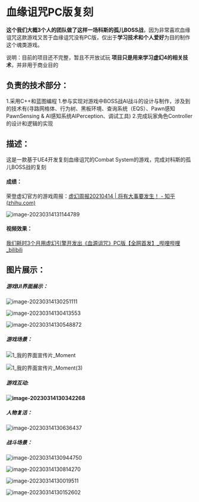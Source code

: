 # 血缘诅咒PC版复刻

**这个我们大概3个人的团队做了这样一场科斯的孤儿BOSS战**，因为非常喜欢血缘诅咒这款游戏又苦于血缘诅咒没有PC版，仅出于**学习技术和个人爱好**为目的制作这个魂类游戏。

说明：目前的项目还不完整，暂且不开放试玩 **项目只是用来学习虚幻4的相关技术**，并非用于商业目的


## 负责的技术部分：
  1.采用C++和蓝图编程
  1.参与实现对游戏中BOSS战AI战斗的设计与制作，涉及到的技术有(寻路网格体、行为树、黑板环境、查询系统（EQS）、Pawn感知PawnSensing & AI感知系统AIPerception、调试工具)
  2.完成玩家角色Controller的设计和逻辑的实现

## 描述：

这是一款基于UE4开发复刻血缘诅咒的Combat System的游戏，完成对科斯的孤儿BOSS战的复刻

#### 成绩：

荣登虚幻官方的游戏周报：[虚幻周报20210414 | 将有大事要发生！ - 知乎 (zhihu.com)](https://zhuanlan.zhihu.com/p/364651384)

![image-20230314131144789](README.assets/image-20230314131144789.png)

#### 视频效果：

[我们耗时3个月用虚幻引擎开发出《血源诅咒》PC版【全网首发】_哔哩哔哩_bilibili](https://www.bilibili.com/video/BV1K64y1S7e4/?vd_source=4557bf5dbac04d734a4b28b0daae5c2f)

## 图片展示：

##### 游戏UI界面展示：

![image-20230314130251111](README.assets/image-20230314130251111.png)

![image-20230314130413553](README.assets/image-20230314130413553.png)

![image-20230314130548872](README.assets/image-20230314130548872.png)

##### 游戏场景：

![1_我的界面宣传片_Moment](README.assets/1_我的界面宣传片_Moment.jpg)



![1_我的界面宣传片_Moment(3)](README.assets/1_我的界面宣传片_Moment(3).jpg)

##### 游戏互动:

**![image-20230314130342268](README.assets/image-20230314130342268.png)**

##### 人物复活：

![image-20230314130636437](README.assets/image-20230314130636437.png)

##### 战斗场景：

![image-20230314130944750](README.assets/image-20230314130944750.png)

![image-20230314130814270](README.assets/image-20230314130814270.png)

![image-20230314130019511](README.assets/image-20230314130019511.png)

![image-20230314130152602](README.assets/image-20230314130152602.png)

